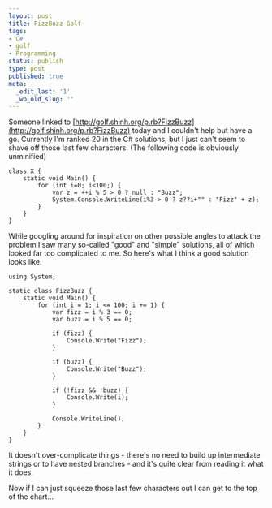 ```yaml
---
layout: post
title: FizzBuzz Golf
tags:
- C#
- golf
- Programming
status: publish
type: post
published: true
meta:
  _edit_last: '1'
  _wp_old_slug: ''
---
```

Someone linked to [http://golf.shinh.org/p.rb?FizzBuzz](http://golf.shinh.org/p.rb?FizzBuzz) today and I couldn't help but have a go. Currently I'm ranked 20 in the C# solutions, but I just can't seem to shave off those last few characters. (The following code is obviously unminified)

	class X {
		static void Main() {
			for (int i=0; i<100;) {
				var z = ++i % 5 > 0 ? null : "Buzz";
				System.Console.WriteLine(i%3 > 0 ? z??i+"" : "Fizz" + z);
			}
		}
	}

While googling around for inspiration on other possible angles to attack the problem I saw many so-called "good" and "simple" solutions, all of which looked far too complicated to me. So here's what I think a good solution looks like.

	using System;

	static class FizzBuzz {
		static void Main() {
			for (int i = 1; i <= 100; i += 1) {
				var fizz = i % 3 == 0;
				var buzz = i % 5 == 0;
				
				if (fizz) {
					Console.Write("Fizz");
				}
				
				if (buzz) {
					Console.Write("Buzz");
				}
				
				if (!fizz && !buzz) {
					Console.Write(i);
				}
				
				Console.WriteLine();
			}
		}
	}

It doesn't over-complicate things - there's no need to build up intermediate strings or to have nested branches - and it's quite clear from reading it what it does.

Now if I can just squeeze those last few characters out I can get to the top of the chart…
